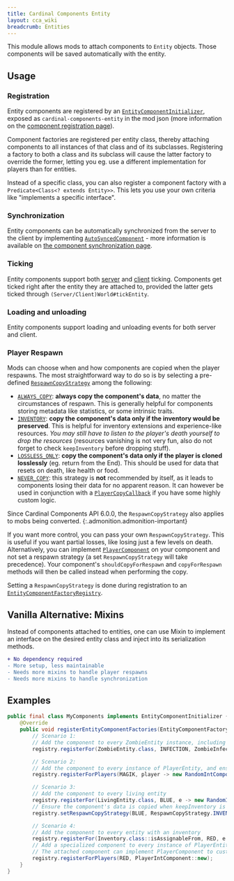 ```yaml
---
title: Cardinal Components Entity
layout: cca_wiki
breadcrumb: Entities
---
```


This module allows mods to attach components to `Entity` objects. Those components will be saved automatically with the entity.

## Usage
### Registration
Entity components are registered by an [`EntityComponentInitializer`](https://github.com/Ladysnake/Cardinal-Components-API/blob/main/cardinal-components-entity/src/main/java/org/ladysnake/cca/api/v3/entity/EntityComponentInitializer.java), exposed as `cardinal-components-entity` in the mod json (more information on the [component registration page](../registration#2-attaching-your-component)).

Component factories are registered per entity class, thereby attaching components to all instances of that class and of its subclasses.
Registering a factory to both a class and its subclass will cause the latter factory to override the former, letting you eg. use a different implementation for players than for entities.

Instead of a specific class, you can also register a component factory with a `Predicate<Class<? extends Entity>>`. This lets you use your own criteria like "implements a specific interface".

### Synchronization
Entity components can be automatically synchronized from the server to the client by implementing [`AutoSyncedComponent`](https://github.com/Ladysnake/Cardinal-Components-API/blob/main/cardinal-components-base/src/main/java/org/ladysnake/cca/api/v3/component/sync/AutoSyncedComponent.java) - more information is available on [the component synchronization page](../synchronization).

### Ticking
Entity components support both [server](https://github.com/Ladysnake/Cardinal-Components-API/blob/main/cardinal-components-base/src/main/java/org/ladysnake/cca/api/v3/component/tick/ServerTickingComponent.java) and [client](https://github.com/Ladysnake/Cardinal-Components-API/blob/main/cardinal-components-base/src/main/java/org/ladysnake/cca/api/v3/component/tick/ClientTickingComponent.java) ticking.
Components get ticked right after the entity they are attached to, provided the latter gets ticked through `(Server/Client)World#tickEntity`.

### Loading and unloading
Entity components support loading and unloading events for both server and client.

### Player Respawn

Mods can choose when and how components are copied when the player respawns. The most straightforward way to do so is by selecting a pre-defined [`RespawnCopyStrategy`](https://github.com/Ladysnake/Cardinal-Components-API/blob/main/cardinal-components-entity/src/main/java/nerdhub/cardinal/components/api/util/RespawnCopyStrategy.java) among the following:
- [`ALWAYS_COPY`](https://github.com/Ladysnake/Cardinal-Components-API/blob/main/cardinal-components-entity/src/main/java/nerdhub/cardinal/components/api/util/RespawnCopyStrategy.java#L59): **always copy the component's data**, no matter the circumstances of respawn. This is generally helpful for components storing metadata like statistics, or some intrinsic traits.
- [`INVENTORY`](https://github.com/Ladysnake/Cardinal-Components-API/blob/main/cardinal-components-entity/src/main/java/nerdhub/cardinal/components/api/util/RespawnCopyStrategy.java#L65): **copy the component's data only if the inventory would be preserved**. This is helpful for inventory extensions and experience-like resources. *You may still have to listen to the player's death yourself to drop the resources* (resources vanishing is not very fun, also do not forget to check `keepInventory` before dropping stuff).
- [`LOSSLESS_ONLY`](https://github.com/Ladysnake/Cardinal-Components-API/blob/main/cardinal-components-entity/src/main/java/nerdhub/cardinal/components/api/util/RespawnCopyStrategy.java#L75): **copy the component's data only if the player is cloned losslessly** (eg. return from the End). This should be used for data that resets on death, like health or food.
- [`NEVER_COPY`](https://github.com/Ladysnake/Cardinal-Components-API/blob/main/cardinal-components-entity/src/main/java/nerdhub/cardinal/components/api/util/RespawnCopyStrategy.java#L86): this strategy is **not** recommended by itself, as it leads to components losing their data for no apparent reason. It can however be used in conjunction with a [`PlayerCopyCallback`](https://github.com/Ladysnake/Cardinal-Components-API/blob/main/cardinal-components-entity/src/main/java/nerdhub/cardinal/components/api/event/PlayerCopyCallback.java) if you have some highly custom logic.

Since Cardinal Components API 6.0.0, the `RespawnCopyStrategy` also applies to mobs being converted.
{:.admonition.admonition-important}

If you want more control, you can pass your own `RespawnCopyStrategy`. This is useful if you want partial losses, like losing just a few levels on death. Alternatively, you can implement [`PlayerComponent`](https://github.com/Ladysnake/Cardinal-Components-API/blob/main/cardinal-components-entity/src/main/java/org/ladysnake/cca/api/v3/entity/PlayerComponent.java) on your component and not set a respawn strategy (a set `RespawnCopyStrategy` will take precedence). Your component's `shouldCopyForRespawn` and `copyForRespawn` methods will then be called instead when performing the copy.

Setting a `RespawnCopyStrategy` is done during registration to an [`EntityComponentFactoryRegistry`](https://github.com/Ladysnake/Cardinal-Components-API/blob/main/cardinal-components-entity/src/main/java/org/ladysnake/cca/api/v3/entity/EntityComponentFactoryRegistry.java#L77-L101).

## Vanilla Alternative: Mixins
Instead of components attached to entities, one can use Mixin to implement an interface on the desired entity class and inject into its serialization methods.

```diff
+ No dependency required
- More setup, less maintainable
- Needs more mixins to handle player respawns
- Needs more mixins to handle synchronization
```

## Examples
```java
public final class MyComponents implements EntityComponentInitializer {
    @Override
    public void registerEntityComponentFactories(EntityComponentFactoryRegistry registry) {
        // Scenario 1:
        // Add the component to every ZombieEntity instance, including husks and zombie villagers
        registry.registerFor(ZombieEntity.class, INFECTION, ZombieInfection::new);

        // Scenario 2:
        // Add the component to every instance of PlayerEntity, and ensure the component's data is always copied
        registry.registerForPlayers(MAGIK, player -> new RandomIntComponent(), RespawnCopyStrategy.ALWAYS_COPY);

        // Scenario 3:
        // Add the component to every living entity
        registry.registerFor(LivingEntity.class, BLUE, e -> new RandomIntComponent());
        // Ensure the component's data is copied when keepInventory is enabled (Optional)
        registry.setRespawnCopyStrategy(BLUE, RespawnCopyStrategy.INVENTORY);

        // Scenario 4:
        // Add the component to every entity with an inventory
        registry.registerFor(Inventory.class::isAssignableFrom, RED, e -> new RandomIntComponent());
        // Add a specialized component to every instance of PlayerEntity without specifying a strategy
        // The attached component can implement PlayerComponent to customize respawn copying
        registry.registerForPlayers(RED, PlayerIntComponent::new);
    }
}
```
